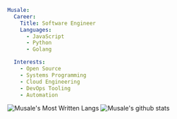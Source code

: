 ```yaml
Musale:
  Career:
    Title: Software Engineer
    Languages:
      - JavaScript
      - Python
      - Golang

  Interests:
    - Open Source
    - Systems Programming
    - Cloud Engineering
    - DevOps Tooling
    - Automation
```

![Musale's Most Written Langs](https://github-readme-stats.vercel.app/api/top-langs/?username=musale&hide=dart,html,css&theme=nord)
![Musale's github stats](https://github-readme-stats.vercel.app/api?username=musale&show_icons=true&count_private=true&line_height=40&theme=nord)
